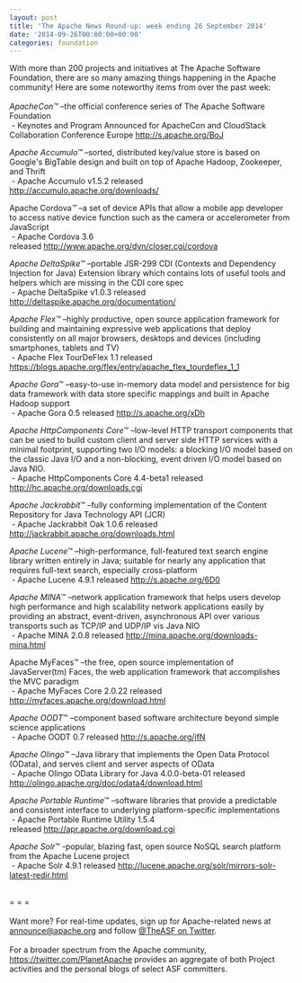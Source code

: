 ```yaml
---
layout: post
title: 'The Apache News Round-up: week ending 26 September 2014'
date: '2014-09-26T00:00:00+00:00'
categories: foundation
---
```

<div>With more than 200 projects and initiatives at The Apache Software Foundation, there are so many amazing things happening in the Apache community! Here are some noteworthy items from over the past week:</div> 
  <div><br /></div> 
  <div><i>ApacheCon™</i> –the official conference series of The Apache Software Foundation<br />&nbsp;- Keynotes and Program Announced for ApacheCon and CloudStack Collaboration Conference Europe <a href="http://s.apache.org/BoJ">http://s.apache.org/BoJ</a></div> 
  <div> 
    <p><i>Apache Accumulo™</i>&nbsp;–sorted, distributed key/value store is based on Google's BigTable design and built on top of Apache Hadoop, Zookeeper, and Thrift<br />&nbsp;- Apache Accumulo v1.5.2 released <a href="http://accumulo.apache.org/downloads/">http://accumulo.apache.org/downloads/</a></p> 
  </div> 
  <p>Apache Cordova<i>™</i> –a set of device APIs that allow a mobile app developer to access native device function such as the camera or accelerometer from JavaScript<br />&nbsp;- Apache Cordova 3.6 released&nbsp;<a href="http://www.apache.org/dyn/closer.cgi/cordova">http://www.apache.org/dyn/closer.cgi/cordova</a></p> 
  <p><i>Apache DeltaSpike™</i>&nbsp;–portable JSR-299 CDI (Contexts and Dependency Injection for Java) Extension library which contains lots of useful tools and helpers which are missing in the CDI core spec<br />&nbsp;- Apache DeltaSpike v1.0.3 released <a href="http://deltaspike.apache.org/documentation/">http://deltaspike.apache.org/documentation/</a></p> 
  <p><i>Apache Flex™</i> –highly productive, open source application framework for building and maintaining expressive web applications that deploy consistently on all major browsers, desktops and devices (including smartphones, tablets and TV)<br />&nbsp;- Apache Flex TourDeFlex 1.1 released <a href="https://blogs.apache.org/flex/entry/apache_flex_tourdeflex_1_1">https://blogs.apache.org/flex/entry/apache_flex_tourdeflex_1_1</a></p> 
  <div> 
    <p><i>Apache Gora</i>™ –easy-to-use in-memory data model and persistence for big data framework with data store specific mappings and built in Apache Hadoop support<br />&nbsp;- Apache Gora 0.5 released <a href="http://s.apache.org/xDh">http://s.apache.org/xDh</a></p> 
    <p><i>Apache HttpComponents Core</i>™ –low-level HTTP transport components that can be used to build custom client and server side HTTP services with a minimal footprint, supporting two I/O models: a blocking I/O model based on the classic Java I/O and a non-blocking, event driven I/O model based on Java NIO.<br />&nbsp;- Apache HttpComponents Core 4.4-beta1 released <a href="http://hc.apache.org/downloads.cgi">http://hc.apache.org/downloads.cgi</a></p> 
    <p> </p> 
    <p><i>Apache Jackrabbit</i>™ –fully conforming implementation of the Content Repository for Java Technology API (JCR)<br />&nbsp;- Apache Jackrabbit Oak 1.0.6 released <a href="http://jackrabbit.apache.org/downloads.html">http://jackrabbit.apache.org/downloads.html</a></p> 
    <p><i>Apache Lucene</i>™ –high-performance, full-featured text search engine library written entirely in Java; suitable for nearly any application that requires full-text search, especially cross-platform<br />&nbsp;- Apache Lucene 4.9.1 released <a href="http://s.apache.org/6D0">http://s.apache.org/6D0</a></p> 
  </div> 
  <div> 
    <p><i>Apache MINA</i>™ –network application framework that helps users develop high performance and high scalability network applications easily by providing an abstract, event-driven, asynchronous API over various transports such as TCP/IP and UDP/IP vis Java NIO<br />&nbsp;- Apache MINA 2.0.8 released&nbsp;<a href="http://mina.apache.org/downloads-mina.html">http://mina.apache.org/downloads-mina.html</a></p> 
    <p>Apache MyFaces™ –the free, open source implementation of JavaServer(tm) Faces, the web application framework that accomplishes the MVC paradigm<br />&nbsp;- Apache MyFaces Core 2.0.22 released <a href="http://myfaces.apache.org/download.html">http://myfaces.apache.org/download.html</a></p> 
    <p><i>Apache OODT</i>™ –component based software architecture beyond simple science applications<br />&nbsp;- Apache OODT 0.7 released <a href="http://s.apache.org/jfN">http://s.apache.org/jfN</a></p> 
  </div> 
  <div> 
    <p> </p> 
    <p><i>Apache Olingo</i>™ –Java library that implements the Open Data Protocol (OData), and serves client and server aspects of OData<br />&nbsp;- Apache Olingo OData Library for Java 4.0.0-beta-01 released <a href="http://olingo.apache.org/doc/odata4/download.html">http://olingo.apache.org/doc/odata4/download.html</a></p> 
    <p><i>Apache Portable Runtime</i>™ –software libraries that provide a predictable and consistent interface to underlying platform-specific implementations<br />&nbsp;- Apache Portable Runtime Utility 1.5.4 released&nbsp;<a href="http://apr.apache.org/download.cgi">http://apr.apache.org/download.cgi</a></p> 
    <p><i>Apache Solr</i>™ -popular, blazing fast, open source NoSQL search platform from the Apache Lucene project<br />&nbsp;- Apache Solr 4.9.1 released <a href="http://lucene.apache.org/solr/mirrors-solr-latest-redir.html">http://lucene.apache.org/solr/mirrors-solr-latest-redir.html</a></p> 
  </div> 
  <div><br /></div> 
  <div>= = =<br /><br /></div> 
  <div>Want more? For real-time updates, sign up for Apache-related news at <a href="http://www.apache.org/foundation/mailinglists.html#foundation-announce">announce@apache.org</a> and follow <a href="https://twitter.com/TheASF">@TheASF on Twitter</a>.&nbsp;</div> 
  <div><br /></div> 
  <div>For a broader spectrum from the Apache community, <a href="https://twitter.com/PlanetApache">https://twitter.com/PlanetApache</a> provides an aggregate of both Project activities and the personal blogs of select ASF committers.</div>
